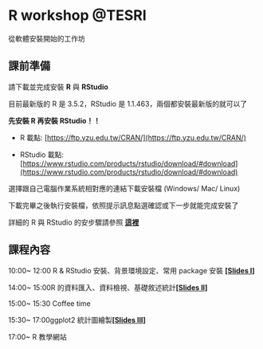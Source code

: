 # R workshop @TESRI
從軟體安裝開始的工作坊 

## 課前準備

請下載並完成安裝 **R** 與 **RStudio**

目前最新版的 R 是 3.5.2，RStudio 是 1.1.463，兩個都安裝最新版的就可以了

**先安裝 R 再安裝 RStudio！！**

* R 載點: [https://ftp.yzu.edu.tw/CRAN/](https://ftp.yzu.edu.tw/CRAN/)

* RStudio 載點: [https://www.rstudio.com/products/rstudio/download/#download](https://www.rstudio.com/products/rstudio/download/#download)

選擇跟自己電腦作業系統相對應的連結下載安裝檔 (Windows/ Mac/ Linux)

下載完畢之後執行安裝檔，依照提示訊息點選確認或下一步就能完成安裝了

詳細的 R 與 RStudio 的安步驟請參照 [**這裡**](http://www.learn-r-the-easy-way.tw/chapters/2#r)



## 課程內容

10:00~ 12:00 R & RStudio 安裝、背景環境設定、常用 package 安裝 [**[Slides I]**](https://kemushi54.github.io/R_workshop/slide.html)

14:00~ 15:00R 的資料匯入、資料檢視、基礎敘述統計[**[Slides II]**](https://kemushi54.github.io/R_workshop/R_tutorial-p2-slide.html)

15:00~ 15:30 Coffee time

15:30~ 17:00ggplot2 統計圖繪製[**[Slides III]**](https://kemushi54.github.io/R_workshop/R_workshop_data_Visualization.html)

17:00~ R 教學網站
